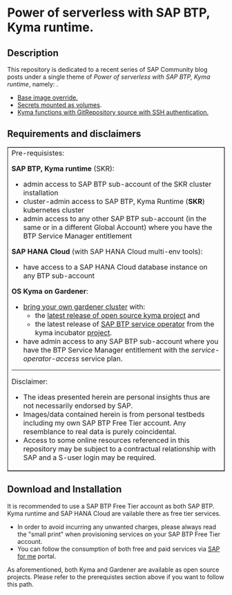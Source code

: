 # Power of serverless with SAP BTP, Kyma runtime.


## Description
This repository is dedicated to a recent series of SAP Community blog posts under a single theme of *Power of serverless with SAP BTP, Kyma runtime*, namely:  .  


  * [Base image override.](https://blogs.sap.com/2023/01/29/power-of-serverless-with-sap-btp-kyma-runtime.-base-image-override./)
  * [Secrets mounted as volumes](https://blogs.sap.com/2023/02/06/power-of-serverless-with-sap-btp-kyma-runtime.-secrets-mounted-as-volumes./).
  * [Kyma functions with GitRepository source with SSH authentication.](https://blogs.sap.com/2021/12/08/kyma-functions-with-gitrepository-source-with-ssh-authentication./)


## Requirements and disclaimers

<table style="border-collapse: collapse; width: 100%;" border="1">
<tbody>
<tr>
<td style="width: 100%;">Pre-requisistes:

<strong>SAP BTP, Kyma runtime</strong> (SKR):
<ul>
  <li>admin access to SAP BTP sub-account of the SKR cluster installation</li>
  <li>cluster-admin access to SAP BTP, Kyma Runtime (<strong>SKR</strong>) kubernetes cluster</li>
  <li>admin access to any other SAP BTP sub-account (in the same or in a different Global Account) where you have the BTP Service Manager entitlement</li>
</ul>
<strong>SAP HANA Cloud</strong> (with SAP HANA Cloud multi-env tools):
<ul>
  <li>have access to a SAP HANA Cloud database instance on any BTP sub-account</li>
</ul>
<strong>OS Kyma on Gardener</strong>:
<ul>
  <li><a href="https://gardener.cloud/docs/gardener/#setting-up-your-own-gardener-landscape-in-the-cloud">bring your own gardener cluster</a> with:
<ul>
  <li>the <a href="https://github.com/kyma-project/kyma/releases">latest release of open source kyma project</a> and</li>
  <li>the latest release of <a href="https://github.com/kyma-incubator/sap-btp-service-operator">SAP BTP service operator</a> from the kyma incubator <a href="https://github.com/kyma-incubator">project</a>.</li>
</ul>
</li>
  <li>have admin access to any SAP BTP sub-account where you have the BTP Service Manager entitlement with the <em>service-operator-access</em> service plan.</li>
</ul>

<hr />

Disclaimer:
<ul>
  <li>The ideas presented herein are personal insights thus are not necessarily endorsed by SAP.</li>
  <li>Images/data contained herein is from personal testbeds including my own SAP BTP Free Tier account. Any resemblance to real data is purely coincidental.</li>
  <li>Access to some online resources referenced in this repository may be subject to a contractual relationship with SAP and a S-user login may be required.</li>
</ul>
</td>
</tr>
</tbody>
</table>

## Download and Installation
It is recommended to use a SAP BTP Free Tier account as both SAP BTP. Kyma runtime and SAP HANA Cloud are vailable there as free tier services.  

  * In order to avoid incurring any unwanted charges, please always read the "small print" when provisioning services on your SAP BTP Free Tier account.  
  * You can follow the consumption of both free and paid services via [SAP for me](https://me.sap.com) portal.

As aforementioned, both Kyma and Gardener are available as open source projects. Please refer to the prerequistes section above if you want to follow this path.  
